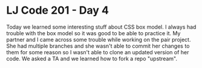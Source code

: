 # LJ Code 201 - Day 4

Today we learned some interesting stuff about CSS box model. I always had
trouble with the box model so it was good to be able to practice it.
My partner and I came across some trouble while working on the pair project.
She had multiple branches and she wasn't able to commit her changes to them
for some reason so I wasn't able to clone an updated version of her code. We
asked a TA and we learned how to fork a repo "upstream".
